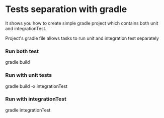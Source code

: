 # Tests separation with gradle
It shows you how to create simple gradle project which contains both unit and integrationTest.

Project's gradle file allows tasks to run unit and integration test separately 
### Run both test ###
gradle build

### Run with unit tests ###
gradle build -x integrationTest

### Run with integrationTest ###
gradle integrationTest
